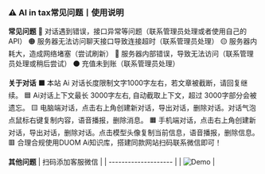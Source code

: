### ⚠️ AI in tax常见问题丨使用说明
 
**常见问题**
🔴 对话遇到错误，接口异常等问题（联系管理员处理或者使用自己的API）
🟠 服务器无法访问聊天接口导致连接超时（联系管理员处理）
🟡 服务器内耗大，造成网络堵塞（尝试刷新）
🔵 服务器内部错误，导致无法访问（联系管理员处理或稍后尝试）
⚫ 充值未到账（联系管理员处理）

**关于对话**
⬛ 本站 Ai 对话长度限制文字1000字左右，若文章被截断，请回复继续。
🟦 Ai对话上下文最长 3000字左右, 自动截取上下文，超过 3000字部分会被遗忘。
🟨 电脑端对话，点击右上角创建新对话，导出对话，删除对话。对话气泡点鼠标右键复制内容，语音播报，删除消息。
🟧 手机端对话，点击右上角创建新对话，导出对话，删除对话。点击模型头像复制当前信息，语音播报，删除信息。
🟥 合理合规使用DUOM Ai知识库，搭建同款网站扫码联系微信即可！

**其他问题**
| 扫码添加客服微信 |
| -------------------- |
| ![Demo](https://storage.mzc77.com/storagee/aiinTax/wx.png) |
